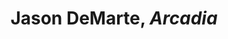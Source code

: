 ---
title: Jason DeMarte, *Arcadia*
layout: entry
presentation: side-by-side
object:
  - id: exrr-2023-111
order: 413
menu: false
---